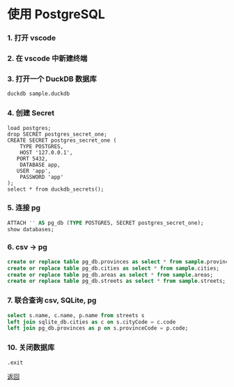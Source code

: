 # 使用 PostgreSQL

### 1. 打开 vscode

### 2. 在 vscode 中新建终端

### 3. 打开一个 DuckDB 数据库

```bash
duckdb sample.duckdb
```

### 4. 创建 Secret

```
load postgres;
drop SECRET postgres_secret_one;
CREATE SECRET postgres_secret_one (
	TYPE POSTGRES,
	HOST '127.0.0.1',
   PORT 5432,
	DATABASE app,
   USER 'app',
	PASSWORD 'app'
);
select * from duckdb_secrets();
```

### 5. 连接 pg

```sql
ATTACH '' AS pg_db (TYPE POSTGRES, SECRET postgres_secret_one);
show databases;
```

### 6. csv -> pg

```sql
create or replace table pg_db.provinces as select * from sample.provinces;
create or replace table pg_db.cities as select * from sample.cities;
create or replace table pg_db.areas as select * from sample.areas;
create or replace table pg_db.streets as select * from sample.streets;
```

### 7. 联合查询 csv, SQLite, pg

```sql
select s.name, c.name, p.name from streets s
left join sqlite_db.cities as c on s.cityCode = c.code
left join pg_db.provinces as p on s.provinceCode = p.code;
```

### 10. 关闭数据库

```sql
.exit
```

[返回](README.md)
